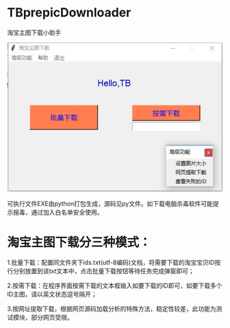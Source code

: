 # TBprepicDownloader
淘宝主图下载小助手

![Image](https://github.com/datadt/TBprepicDownloader/blob/master/%E6%B7%98%E5%AE%9D%E4%B8%BB%E5%9B%BE%E4%B8%8B%E8%BD%BD%E5%B0%8F%E5%8A%A9%E6%89%8B%E7%A8%8B%E5%BA%8F%E6%88%AA%E5%9B%BE.jpg)

可执行文件EXE由python打包生成，源码见py文件。如下载电脑杀毒软件可能提示报毒，通过加入白名单安全使用。

# 淘宝主图下载分三种模式：

1.批量下载：配置同文件夹下ids.txt(utf-8编码)文档，将需要下载的淘宝宝贝ID按行分别放置到该txt文本中，点击批量下载按钮等待任务完成弹窗即可；

2.按需下载：在程序界面按需下载的文本框输入如要下载的ID即可，如要下载多个ID主图，请以英文状态逗号隔开；

3.按网址提取下载，根据网页源码加载分析的特殊方法，稳定性较差，此功能为测试模块，部分网页受限。
